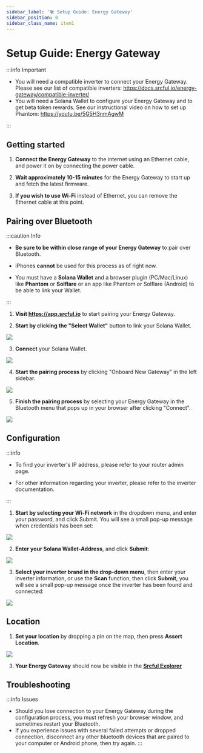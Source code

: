 ```yaml
---
sidebar_label: '🛠️ Setup Guide: Energy Gateway'
sidebar_position: 0
sidebar_class_name: item1
---
```


# Setup Guide: Energy Gateway

:::info Important

- You will need a compatible inverter to connect your Energy Gateway. Please see our list of compatible inverters: https://docs.srcful.io/energy-gateway/compatible-inverter/
- You will need a Solana Wallet to configure your Energy Gateway and to get beta token rewards. See our instructional video on how to set up Phantom: https://youtu.be/5G5H3nmAgwM

:::

## Getting started

1. **Connect the Energy Gateway** to the internet using an Ethernet cable, and power it on by connecting the power cable.

2. **Wait approximately 10-15 minutes** for the Energy Gateway to start up and fetch the latest firmware. 

3. **If you wish to use Wi-Fi** instead of Ethernet, you can remove the Ethernet cable at this point.

## Pairing over Bluetooth

:::caution Info 

- **Be sure to be within close range of your Energy Gateway** to pair over Bluetooth.

- iPhones **cannot** be used for this process as of right now.

- You must have a **Solana Wallet** and a browser plugin (PC/Mac/Linux) like **Phantom** or **Solflare** or an app like Phantom or Solflare (Android) to be able to link your Wallet.

:::

1. **Visit https://app.srcful.io** to start pairing your Energy Gateway.


2. **Start by clicking the "Select Wallet"** button to link your Solana Wallet.

![](../static/img/guide/step1.png)

3. **Connect** your Solana Wallet.

![](../static/img/guide/step2.png)

4. **Start the pairing process** by clicking "Onboard New Gateway" in the left sidebar.

![](../static/img/guide/step3.png)

5. **Finish the pairing process** by selecting your Energy Gateway in the Bluetooth menu that pops up in your browser after clicking "Connect".

![](../static/img/guide/step4.png)


## Configuration


:::info

- To find your inverter's IP address, please refer to your router admin page.

- For other information regarding your inverter, please refer to the inverter documentation.

:::

1. **Start by selecting your Wi-Fi network** in the dropdown menu, and enter your password, and click Submit. You will see a small pop-up message when credentials has been set:

![](../static/img/guide/step5.png)


2. **Enter your Solana Wallet-Address**, and click **Submit**: 

![](../static/img/guide/step6.png)

3. **Select your inverter brand in the drop-down menu**, then enter your inverter information, or use the **Scan** function, then click **Submit**, you will see a small pop-up message once the inverter has been found and connected:

![](../static/img/guide/step8.png)

## Location

1. **Set your location** by dropping a pin on the map, then press **Assert Location**.

![](../static/img/guide/step9.png)

3. **Your Energy Gateway** should now be visible in the [**Srcful Explorer**](https://srcful.io)

## Troubleshooting

:::info Issues
- Should you lose connection to your Energy Gateway during the configuration process, you must refresh your browser window, and sometimes restart your Bluetooth.
- If you experience issues with several failed attempts or dropped connection, disconnect any other bluetooth devices that are paired to your computer or Android phone, then try again.
:::
